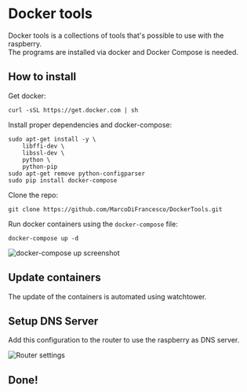 # Docker tools
Docker tools is a collections of tools that's possible to use with the raspberry.  
The programs are installed via docker and Docker Compose is needed.

## How to install
Get docker:

```
curl -sSL https://get.docker.com | sh
```

Install proper dependencies and docker-compose:

```
sudo apt-get install -y \
	libffi-dev \
	libssl-dev \
	python \
	python-pip
sudo apt-get remove python-configparser
sudo pip install docker-compose
```

Clone the repo:

```
git clone https://github.com/MarcoDiFrancesco/DockerTools.git
```

Run docker containers using the `docker-compose` file:

```
docker-compose up -d
```

![docker-compose up screenshot](https://i.imgur.com/6w6EI0e.png)

## Update containers

The update of the containers is automated using watchtower.

## Setup DNS Server

Add this configuration to the router to use the raspberry as DNS server.

![Router settings](https://i.imgur.com/Cxgbm3t.png)

## Done!
